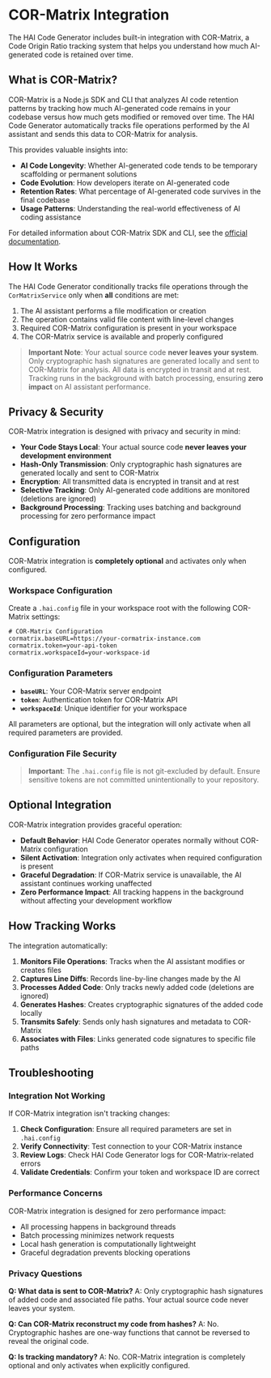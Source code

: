 # COR-Matrix Integration

The HAI Code Generator includes built-in integration with COR-Matrix, a Code Origin Ratio tracking system that helps you understand how much AI-generated code is retained over time.

## What is COR-Matrix?

COR-Matrix is a Node.js SDK and CLI that analyzes AI code retention patterns by tracking how much AI-generated code remains in your codebase versus how much gets modified or removed over time. The HAI Code Generator automatically tracks file operations performed by the AI assistant and sends this data to COR-Matrix for analysis.

This provides valuable insights into:

- **AI Code Longevity**: Whether AI-generated code tends to be temporary scaffolding or permanent solutions
- **Code Evolution**: How developers iterate on AI-generated code
- **Retention Rates**: What percentage of AI-generated code survives in the final codebase
- **Usage Patterns**: Understanding the real-world effectiveness of AI coding assistance

For detailed information about COR-Matrix SDK and CLI, see the [official documentation](https://www.npmjs.com/package/@presidio-dev/cor-matrix).

## How It Works

The HAI Code Generator conditionally tracks file operations through the `CorMatrixService` only when **all** conditions are met:

1. The AI assistant performs a file modification or creation
2. The operation contains valid file content with line-level changes
3. Required COR-Matrix configuration is present in your workspace
4. The COR-Matrix service is available and properly configured

> **Important Note**: Your actual source code **never leaves your system**. Only cryptographic hash signatures are generated locally and sent to COR-Matrix for analysis. All data is encrypted in transit and at rest. Tracking runs in the background with batch processing, ensuring **zero impact** on AI assistant performance.

## Privacy & Security

COR-Matrix integration is designed with privacy and security in mind:

- **Your Code Stays Local**: Your actual source code **never leaves your development environment**
- **Hash-Only Transmission**: Only cryptographic hash signatures are generated locally and sent to COR-Matrix
- **Encryption**: All transmitted data is encrypted in transit and at rest
- **Selective Tracking**: Only AI-generated code additions are monitored (deletions are ignored)
- **Background Processing**: Tracking uses batching and background processing for zero performance impact

## Configuration

COR-Matrix integration is **completely optional** and activates only when configured.

### Workspace Configuration

Create a `.hai.config` file in your workspace root with the following COR-Matrix settings:

```
# COR-Matrix Configuration
cormatrix.baseURL=https://your-cormatrix-instance.com
cormatrix.token=your-api-token
cormatrix.workspaceId=your-workspace-id
```

### Configuration Parameters

- **`baseURL`**: Your COR-Matrix server endpoint
- **`token`**: Authentication token for COR-Matrix API
- **`workspaceId`**: Unique identifier for your workspace

All parameters are optional, but the integration will only activate when all required parameters are provided.

### Configuration File Security

> **Important**: The `.hai.config` file is not git-excluded by default. Ensure sensitive tokens are not committed unintentionally to your repository.

## Optional Integration

COR-Matrix integration provides graceful operation:

- **Default Behavior**: HAI Code Generator operates normally without COR-Matrix configuration
- **Silent Activation**: Integration only activates when required configuration is present
- **Graceful Degradation**: If COR-Matrix service is unavailable, the AI assistant continues working unaffected
- **Zero Performance Impact**: All tracking happens in the background without affecting your development workflow

## How Tracking Works

The integration automatically:

1. **Monitors File Operations**: Tracks when the AI assistant modifies or creates files
2. **Captures Line Diffs**: Records line-by-line changes made by the AI
3. **Processes Added Code**: Only tracks newly added code (deletions are ignored)
4. **Generates Hashes**: Creates cryptographic signatures of the added code locally
5. **Transmits Safely**: Sends only hash signatures and metadata to COR-Matrix
6. **Associates with Files**: Links generated code signatures to specific file paths

## Troubleshooting

### Integration Not Working

If COR-Matrix integration isn't tracking changes:

1. **Check Configuration**: Ensure all required parameters are set in `.hai.config`
2. **Verify Connectivity**: Test connection to your COR-Matrix instance
3. **Review Logs**: Check HAI Code Generator logs for COR-Matrix-related errors
4. **Validate Credentials**: Confirm your token and workspace ID are correct

### Performance Concerns

COR-Matrix integration is designed for zero performance impact:

- All processing happens in background threads
- Batch processing minimizes network requests
- Local hash generation is computationally lightweight
- Graceful degradation prevents blocking operations

### Privacy Questions

**Q: What data is sent to COR-Matrix?**
A: Only cryptographic hash signatures of added code and associated file paths. Your actual source code never leaves your system.

**Q: Can COR-Matrix reconstruct my code from hashes?**
A: No. Cryptographic hashes are one-way functions that cannot be reversed to reveal the original code.

**Q: Is tracking mandatory?**
A: No. COR-Matrix integration is completely optional and only activates when explicitly configured.
